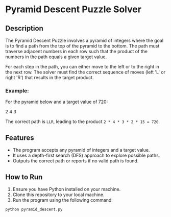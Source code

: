
# Pyramid Descent Puzzle Solver

## Description

The Pyramid Descent Puzzle involves a pyramid of integers where the goal is to find a path from the top of the pyramid to the bottom. The path must traverse adjacent numbers in each row such that the product of the numbers in the path equals a given target value.

For each step in the path, you can either move to the left or to the right in the next row. The solver must find the correct sequence of moves (left 'L' or right 'R') that results in the target product.

### Example:

For the pyramid below and a target value of 720:

  2
4   3


The correct path is `LLR`, leading to the product `2 * 4 * 3 * 2 * 15 = 720`.

## Features

- The program accepts any pyramid of integers and a target value.
- It uses a depth-first search (DFS) approach to explore possible paths.
- Outputs the correct path or reports if no valid path is found.

## How to Run

1. Ensure you have Python installed on your machine.
2. Clone this repository to your local machine.
3. Run the program using the following command:

```bash
python pyramid_descent.py

